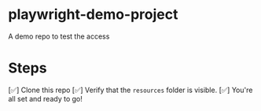 # playwright-demo-project
A demo repo to test the access

# Steps
[✅] Clone this repo 
[✅] Verify that the `resources` folder is visible.
[✅] You're all set and ready to go!